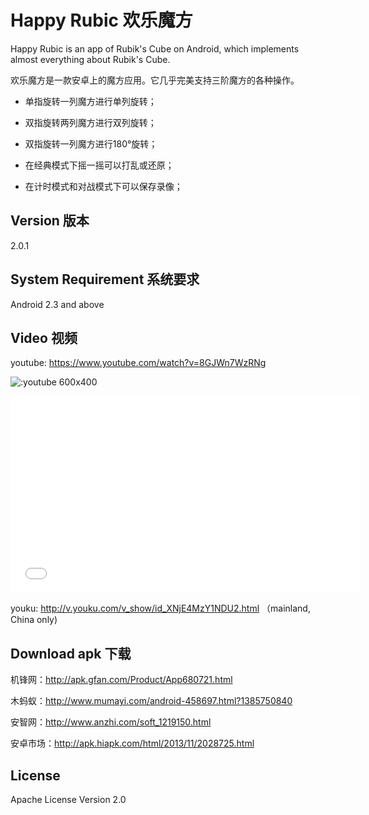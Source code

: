 Happy Rubic 欢乐魔方
=========
Happy Rubic is an app of Rubik's Cube on Android, which implements almost everything about Rubik's Cube.


欢乐魔方是一款安卓上的魔方应用。它几乎完美支持三阶魔方的各种操作。
  - 单指旋转一列魔方进行单列旋转；

  - 双指旋转两列魔方进行双列旋转；

  - 双指旋转一列魔方进行180°旋转；

  - 在经典模式下摇一摇可以打乱或还原；

  - 在计时模式和对战模式下可以保存录像；


Version 版本
----

2.0.1

System Requirement 系统要求
----
Android 2.3 and above

Video 视频
--------------

youtube: https://www.youtube.com/watch?v=8GJWn7WzRNg

![:youtube 600x400](8GJWn7WzRNg)
<iframe width="560" height="315" src="//www.youtube.com/embed/8GJWn7WzRNg" frameborder="0" allowfullscreen></iframe>

youku: http://v.youku.com/v_show/id_XNjE4MzY1NDU2.html （mainland, China only)

Download apk 下载
----

机锋网：http://apk.gfan.com/Product/App680721.html

木蚂蚁：http://www.mumayi.com/android-458697.html?1385750840

安智网：http://www.anzhi.com/soft_1219150.html

安卓市场：http://apk.hiapk.com/html/2013/11/2028725.html

License
----

Apache License Version 2.0


    
